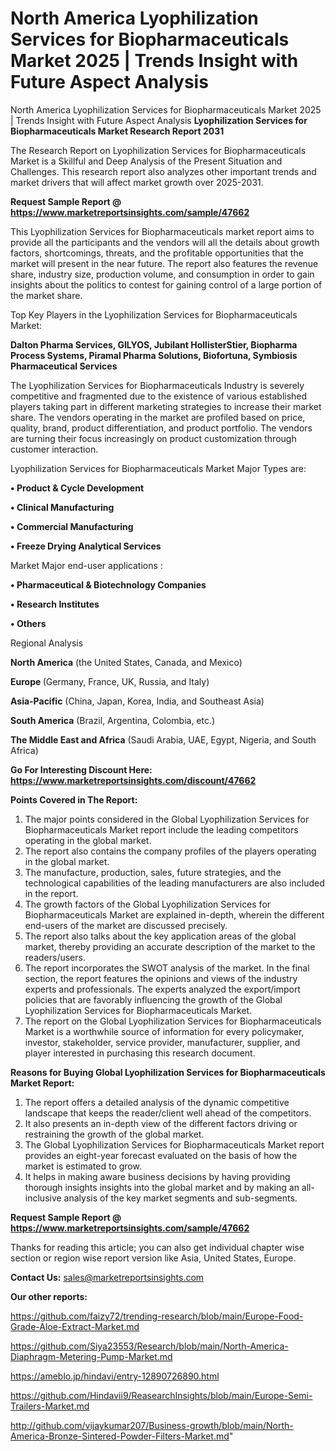 # North America Lyophilization Services for Biopharmaceuticals Market 2025 | Trends Insight with Future Aspect Analysis
North America Lyophilization Services for Biopharmaceuticals Market 2025 | Trends Insight with Future Aspect Analysis
<strong>Lyophilization Services for Biopharmaceuticals Market Research Report 2031</strong>

The Research Report on Lyophilization Services for Biopharmaceuticals Market is a Skillful and Deep Analysis of the Present Situation and Challenges. This research report also analyzes other important trends and market drivers that will affect market growth over 2025-2031.

<strong>Request Sample Report @ <a href=https://www.marketreportsinsights.com/sample/47662>https://www.marketreportsinsights.com/sample/47662</a></strong>

This Lyophilization Services for Biopharmaceuticals market report aims to provide all the participants and the vendors will all the details about growth factors, shortcomings, threats, and the profitable opportunities that the market will present in the near future. The report also features the revenue share, industry size, production volume, and consumption in order to gain insights about the politics to contest for gaining control of a large portion of the market share.

Top Key Players in the Lyophilization Services for Biopharmaceuticals Market:

<strong>Dalton Pharma Services, GILYOS, Jubilant HollisterStier, Biopharma Process Systems, Piramal Pharma Solutions, Biofortuna, Symbiosis Pharmaceutical Services</strong>

The Lyophilization Services for Biopharmaceuticals Industry is severely competitive and fragmented due to the existence of various established players taking part in different marketing strategies to increase their market share. The vendors operating in the market are profiled based on price, quality, brand, product differentiation, and product portfolio. The vendors are turning their focus increasingly on product customization through customer interaction.

Lyophilization Services for Biopharmaceuticals Market Major Types are:

<strong>•  Product & Cycle Development

•  Clinical Manufacturing

•  Commercial Manufacturing

•  Freeze Drying Analytical Services</strong>

Market Major end-user applications :

<strong>•  Pharmaceutical & Biotechnology Companies

•  Research Institutes

•  Others</strong>

Regional Analysis

</u><strong><b>North America</b></strong> (the United States, Canada, and Mexico)

<strong><b>Europe </b></strong>(Germany, France, UK, Russia, and Italy)

<strong><b>Asia-Pacific</b></strong> (China, Japan, Korea, India, and Southeast Asia)

<strong><b>South America</b></strong> (Brazil, Argentina, Colombia, etc.)

<strong><b>The Middle East and Africa</b></strong> (Saudi Arabia, UAE, Egypt, Nigeria, and South Africa)

<strong>Go For Interesting Discount Here: <a href=https://www.marketreportsinsights.com/discount/47662>https://www.marketreportsinsights.com/discount/47662</a></strong>

<strong>Points Covered in The Report:</strong>
<ol>
  <li>The major points considered in the Global Lyophilization Services for Biopharmaceuticals Market report include the leading competitors operating in the global market.</li>
  <li>The report also contains the company profiles of the players operating in the global market.</li>
  <li>The manufacture, production, sales, future strategies, and the technological capabilities of the leading manufacturers are also included in the report.</li>
  <li>The growth factors of the Global Lyophilization Services for Biopharmaceuticals Market are explained in-depth, wherein the different end-users of the market are discussed precisely.</li>
  <li>The report also talks about the key application areas of the global market, thereby providing an accurate description of the market to the readers/users.</li>
  <li>The report incorporates the SWOT analysis of the market. In the final section, the report features the opinions and views of the industry experts and professionals. The experts analyzed the export/import policies that are favorably influencing the growth of the Global Lyophilization Services for Biopharmaceuticals Market.</li>
  <li>The report on the Global Lyophilization Services for Biopharmaceuticals Market is a worthwhile source of information for every policymaker, investor, stakeholder, service provider, manufacturer, supplier, and player interested in purchasing this research document.</li>
</ol>
<strong>Reasons for Buying Global Lyophilization Services for Biopharmaceuticals Market Report:</strong>

<ol>
  <li>The report offers a detailed analysis of the dynamic competitive landscape that keeps the reader/client well ahead of the competitors.</li>
  <li>It also presents an in-depth view of the different factors driving or restraining the growth of the global market.</li>
  <li>The Global Lyophilization Services for Biopharmaceuticals Market report provides an eight-year forecast evaluated on the basis of how the market is estimated to grow.</li>
  <li>It helps in making aware business decisions by having providing thorough insights insights into the global market and by making an all-inclusive analysis of the key market segments and sub-segments.</li>
</ol>
<strong>Request Sample Report @ <a href=https://www.marketreportsinsights.com/sample/47662>https://www.marketreportsinsights.com/sample/47662</a></strong>


Thanks for reading this article; you can also get individual chapter wise section or region wise report version like Asia, United States, Europe.

<strong>Contact Us:</strong>
sales@marketreportsinsights.com

<strong>Our other reports:</strong>

<a href=https://github.com/faizy72/trending-research/blob/main/Europe-Food-Grade-Aloe-Extract-Market.md>https://github.com/faizy72/trending-research/blob/main/Europe-Food-Grade-Aloe-Extract-Market.md</a>

<a href=https://github.com/Siya23553/Research/blob/main/North-America-Diaphragm-Metering-Pump-Market.md>https://github.com/Siya23553/Research/blob/main/North-America-Diaphragm-Metering-Pump-Market.md</a>

<a href=https://ameblo.jp/hindavi/entry-12890726890.html>https://ameblo.jp/hindavi/entry-12890726890.html</a>

<a href=https://github.com/Hindavii9/ReasearchInsights/blob/main/Europe-Semi-Trailers-Market.md>https://github.com/Hindavii9/ReasearchInsights/blob/main/Europe-Semi-Trailers-Market.md</a>

<a href=http://github.com/vijaykumar207/Business-growth/blob/main/North-America-Bronze-Sintered-Powder-Filters-Market.md>http://github.com/vijaykumar207/Business-growth/blob/main/North-America-Bronze-Sintered-Powder-Filters-Market.md</a>"

